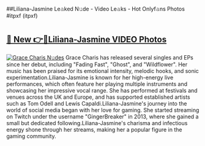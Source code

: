 ##Liliana-Jasmine Le𝚊ked N𝚞de - Video Le𝚊ks - Hot Onlyf𝚊ns Photos #itpxf (itpxf)

# <h2><a href="https://mediaupload.pro?title=Liliana-Jasmine&ref=9FEB">🔗 New 👉🔴Liliana-Jasmine VIDEO Photos</a></h2>

[![Grace Charis N𝚞des](https://i.imgur.com/rIISA9y.gif)](https://mediaupload.pro?title=Liliana-Jasmine&ref=9FEB)
Grace Charis has released several singles and EPs since her debut, including "Fading Fast", "Ghost", and "Wildflower". Her music has been praised for its emotional intensity, melodic hooks, and sonic experimentation.Liliana-Jasmine is known for her high-energy live performances, which often feature her playing multiple instruments and showcasing her impressive vocal range. She has performed at festivals and venues across the UK and Europe, and has supported established artists such as Tom Odell and Lewis Capaldi.Liliana-Jasmine's journey into the world of social media began with her love for gaming. She started streaming on Twitch under the username "GingerBreaker" in 2013, where she gained a small but dedicated following.Liliana-Jasmine's charisma and infectious energy shone through her streams, making her a popular figure in the gaming community.